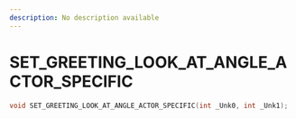 ```yaml
---
description: No description available 
---
```


# SET_GREETING_LOOK_AT_ANGLE_ACTOR_SPECIFIC

```cpp
void SET_GREETING_LOOK_AT_ANGLE_ACTOR_SPECIFIC(int _Unk0, int _Unk1);
```